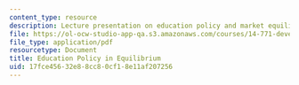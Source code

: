 ```yaml
---
content_type: resource
description: Lecture presentation on education policy and market equilibrium.
file: https://ol-ocw-studio-app-qa.s3.amazonaws.com/courses/14-771-development-economics-microeconomic-issues-and-policy-models-fall-2008/17fce45632e88cc80cf18e11af207256_lec7.pdf
file_type: application/pdf
resourcetype: Document
title: Education Policy in Equilibrium
uid: 17fce456-32e8-8cc8-0cf1-8e11af207256
---
```

